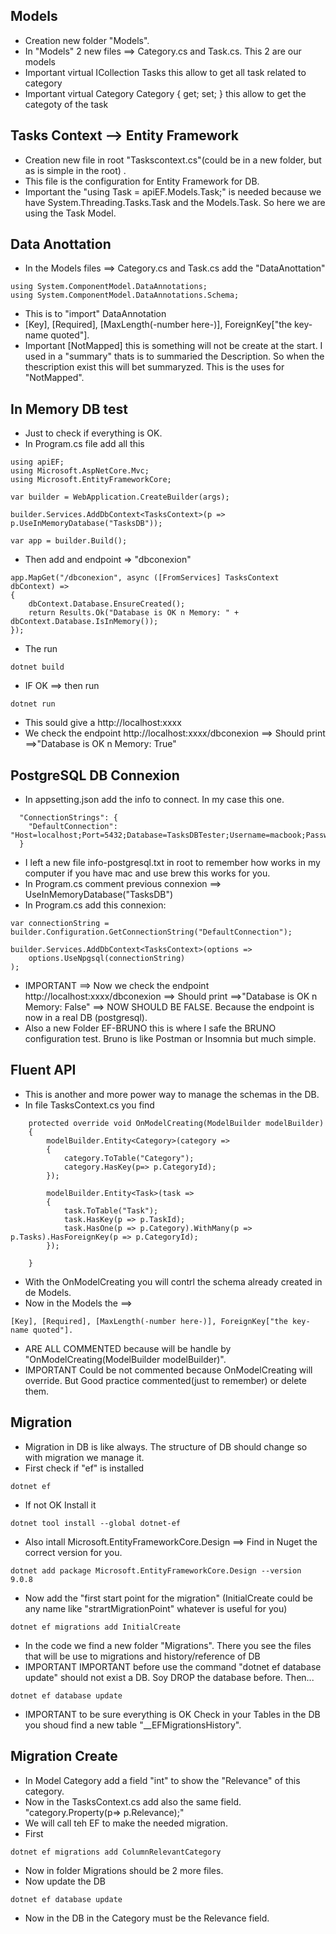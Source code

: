 

## Models
- Creation new folder "Models".
- In "Models" 2 new files ==> Category.cs and Task.cs. This 2 are our models
- Important virtual ICollection<Task> Tasks this allow to get all task related to category
- Important virtual Category Category { get; set; } this allow to get the categoty of the task


## Tasks Context --> Entity Framework
- Creation new file in root "Taskscontext.cs"(could be in a new folder, but as is simple in the root) .
- This file is the configuration for Entity Framework for DB. 
- Important the "using Task = apiEF.Models.Task;" is needed because we have System.Threading.Tasks.Task and the Models.Task. So here we are using the Task Model.


## Data Anottation
- In the Models files ==> Category.cs and Task.cs add the "DataAnottation"
````
using System.ComponentModel.DataAnnotations;
using System.ComponentModel.DataAnnotations.Schema;
````
- This is to "import" DataAnnotation
- [Key], [Required], [MaxLength(-number here-)], ForeignKey["the key-name quoted"].
- Important [NotMapped] this is something will not be create at the start. I used in a "summary" thats is to summaried the Description. So when the thescription exist this will bet summaryzed. This is the uses for "NotMapped".


## In Memory DB test
- Just to check if everything is OK.
- In Program.cs file add all this
```
using apiEF;
using Microsoft.AspNetCore.Mvc;
using Microsoft.EntityFrameworkCore;

var builder = WebApplication.CreateBuilder(args);

builder.Services.AddDbContext<TasksContext>(p => p.UseInMemoryDatabase("TasksDB"));

var app = builder.Build();
```
- Then add and endpoint => "dbconexion"
````
app.MapGet("/dbconexion", async ([FromServices] TasksContext dbContext) =>
{
    dbContext.Database.EnsureCreated();
    return Results.Ok("Database is OK n Memory: " + dbContext.Database.IsInMemory());
});
````
- The run
```
dotnet build
```
- IF OK ==> then run
```
dotnet run
````
- This sould give a http://localhost:xxxx
- We check the endpoint http://localhost:xxxx/dbconexion ==> Should print ==>"Database is OK n Memory: True"



## PostgreSQL DB Connexion
- In appsetting.json add the info to connect. In my case this one.
````
  "ConnectionStrings": {
    "DefaultConnection": "Host=localhost;Port=5432;Database=TasksDBTester;Username=macbook;Password=123456"
  }
````
- I left a new file info-postgresql.txt in root to remember how works in my computer if you have mac and use brew this works for you.
- In Program.cs comment previous connexion ==> UseInMemoryDatabase("TasksDB") 
- In Program.cs add this connexion: 
````
var connectionString = builder.Configuration.GetConnectionString("DefaultConnection");

builder.Services.AddDbContext<TasksContext>(options =>
    options.UseNpgsql(connectionString)
);
````
- IMPORTANT ==> Now we check the endpoint http://localhost:xxxx/dbconexion ==> Should print ==>"Database is OK n Memory: False" ==> NOW SHOULD BE FALSE. Because the endpoint is now in a real DB (postgresql).
- Also a new Folder EF-BRUNO this is where I safe the BRUNO configuration test. Bruno is like Postman or Insomnia but much simple.


## Fluent API

- This is another and more power way to manage the schemas in the DB.
- In file TasksContext.cs you find
````
    protected override void OnModelCreating(ModelBuilder modelBuilder)
    {
        modelBuilder.Entity<Category>(category =>
        {
            category.ToTable("Category");
            category.HasKey(p=> p.CategoryId);
        });

        modelBuilder.Entity<Task>(task =>
        {
            task.ToTable("Task");
            task.HasKey(p => p.TaskId);
            task.HasOne(p => p.Category).WithMany(p => p.Tasks).HasForeignKey(p => p.CategoryId);
        });
        
    }
````
- With the OnModelCreating you will contrl the schema already created in de Models. 
- Now in the Models the ==>
````
[Key], [Required], [MaxLength(-number here-)], ForeignKey["the key-name quoted"].
`````
- ARE ALL COMMENTED because will be handle by "OnModelCreating(ModelBuilder modelBuilder)".
- IMPORTANT Could be not commented because OnModelCreating will override. But Good practice commented(just to remember) or delete them.

## Migration
- Migration in DB is like always. The structure of DB should change so with migration we manage it.
- First check if "ef" is installed
````
dotnet ef
````
- If not OK Install it
````
dotnet tool install --global dotnet-ef
````
- Also intall Microsoft.EntityFrameworkCore.Design ==> Find in Nuget the correct version for you.
````
dotnet add package Microsoft.EntityFrameworkCore.Design --version 9.0.8
````
- Now add the "first start point for the migration" (InitialCreate could be any name like "strartMigrationPoint" whatever is useful for you)
````
dotnet ef migrations add InitialCreate
````
- In the code we find a new folder "Migrations". There you see the files that will be use to migrations and history/reference of DB
- IMPORTANT IMPORTANT before use the command "dotnet ef database update" should not exist a DB. Soy DROP the database before. Then...
````
dotnet ef database update
````
- IMPORTANT to be sure everything is OK Check in your Tables in the DB you shoud find a new table "__EFMigrationsHistory". 


## Migration Create
- In Model Category add a field "int" to show the "Relevance" of this category.
- Now in the TasksContext.cs add also the same field. "category.Property(p=> p.Relevance);"
- We will call teh EF to make the needed migration.
- First 
````
dotnet ef migrations add ColumnRelevantCategory
````
- Now in folder Migrations should be 2 more files.
- Now update the DB
````
dotnet ef database update
````
- Now in the DB in the Category must be the Relevance field.